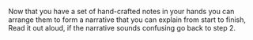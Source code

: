 Now that you have a set of hand-crafted notes in your hands you can arrange them to form a narrative that you can explain from start to finish, Read it out aloud, if the narrative sounds confusing go back to step 2.
